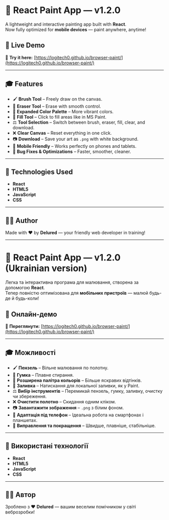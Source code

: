 # 🌟 React Paint App — v1.2.0

A lightweight and interactive painting app built with **React**.  
Now fully optimized for **mobile devices** — paint anywhere, anytime!

## 🌈 Live Demo

🎨 **Try it here:** [https://logitech0.github.io/browser-paint/](https://logitech0.github.io/browser-paint/)

---

## 🎓 Features

- 🖌️ **Brush Tool** – Freely draw on the canvas.  
- 🧽 **Eraser Tool** – Erase with smooth control.  
- 🌈 **Expanded Color Palette** – More vibrant colors.  
- 🎨 **Fill Tool** – Click to fill areas like in MS Paint.  
- ⚖️ **Tool Selection** – Switch between brush, eraser, fill, clear, and download.  
- ❌ **Clear Canvas** – Reset everything in one click.  
- 📷 **Download** – Save your art as `.png` with white background.  
- 📱 **Mobile Friendly** – Works perfectly on phones and tablets.  
- 🐞 **Bug Fixes & Optimizations** – Faster, smoother, cleaner.

---

## 🚀 Technologies Used

- **React**
- **HTML5**
- **JavaScript**
- **CSS**

---

## 👨‍💼 Author

Made with ❤️ by **Delured** — your friendly web developer in training!

---

# 🌟 React Paint App — v1.2.0 (Ukrainian version)

Легка та інтерактивна програма для малювання, створена за допомогою **React**.  
Тепер повністю оптимізована для **мобільних пристроїв** — малюй будь-де й будь-коли!

## 🌈 Онлайн-демо

🎨 **Переглянути:** [https://logitech0.github.io/browser-paint/](https://logitech0.github.io/browser-paint/)

---

## 🎓 Можливості

- 🖌️ **Пензель** – Вільне малювання по полотну.  
- 🧽 **Гумка** – Плавне стирання.  
- 🌈 **Розширена палітра кольорів** – Більше яскравих відтінків.  
- 🎨 **Заливка** – Натискання для локальної заливки, як у Paint.  
- ⚖️ **Вибір інструментів** – Перемикай пензель, гумку, заливку, очистку чи збереження.  
- ❌ **Очистити полотно** – Скидання одним кліком.  
- 📷 **Завантажити зображення** – `.png` з білим фоном.  
- 📱 **Адаптація під телефон** – Ідеальна робота на смартфонах і планшетах.  
- 🐞 **Виправлення та покращення** – Швидше, плавніше, стабільніше.

---

## 🚀 Використані технології

- **React**
- **HTML5**
- **JavaScript**
- **CSS**

---

## 👨‍💼 Автор

Зроблено з ❤️ **Delured** — вашим веселим помічником у світі веброзробки!
